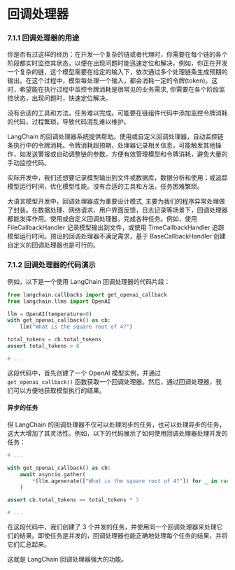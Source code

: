# 回调处理器

### 7.1.1 回调处理器的用途

你是否有过这样的经历：在开发一个复杂的链或者代理时，你需要在每个链的各个阶段都实时监控其状态，以便在出现问题时能迅速定位和解决。例如，你正在开发一个复杂的链，这个模型需要在给定的输入下，依次通过多个处理链条生成预期的输出。在这个过程中，模型每处理一个输入，都会消耗一定的令牌(token)。这时，希望能在执行过程中监控令牌消耗是很常见的业务需求, 你需要在各个阶段监控状态，出现问题时，快速定位解决。

没有合适的工具和方法，任务难以完成。可能要在链组件代码中添加监控令牌消耗的代码，过程繁琐，导致代码混乱难以维护。

LangChain 的回调处理器系统提供帮助。使用或自定义回调处理器，自动监控链条执行中的令牌消耗。令牌消耗超预期，处理器记录相关信息，可能触发其他操作，如发送警报或自动调整链的参数。方便有效管理模型和令牌消耗，避免大量的手动监控代码。

实际开发中，我们还想要记录模型输出到文件或数据库，数据分析和使用；或追踪模型运行时间，优化模型性能。没有合适的工具和方法，任务困难繁琐。

大语言模型开发中，回调处理器成为重要设计模式, 主要为我们的程序异常处理做了封装。在数据处理、网络请求、用户界面反馈，日志记录等场景下，回调处理器都能发挥作用。使用或自定义回调处理器，完成各种任务。例如，使用 FileCallbackHandler 记录模型输出到文件，或使用 TimeCallbackHandler 追踪模型运行时间。预设的回调处理器不满足需求，基于 BaseCallbackHandler 创建自定义的回调处理器也是可行的。

### 7.1.2 回调处理器的代码演示

例如，以下是一个使用 LangChain 回调处理器的代码片段：

```python
from langchain.callbacks import get_openai_callback
from langchain.llms import OpenAI

llm = OpenAI(temperature=0)
with get_openai_callback() as cb:
    llm("What is the square root of 4?")

total_tokens = cb.total_tokens
assert total_tokens > 0

# ...
```

这段代码中，首先创建了一个 OpenAI 模型实例，并通过 `get_openai_callback()` 函数获取一个回调处理器。然后，通过回调处理器，我们可以方便地获取模型执行的结果。

#### 异步的任务

但 LangChain 的回调处理器不仅可以处理同步的任务，也可以处理异步的任务，这大大增加了其灵活性。例如，以下的代码展示了如何使用回调处理器处理并发的任务：

```python
# ...

with get_openai_callback() as cb:
    await asyncio.gather(
        *[llm.agenerate(["What is the square root of 4?"]) for _ in range(3)]
    )

assert cb.total_tokens == total_tokens * 3

# ...
```

在这段代码中，我们创建了 3 个并发的任务，并使用同一个回调处理器来处理它们的结果。即使任务是并发的，回调处理器也能正确地处理每个任务的结果，并将它们汇总起来。

这就是 LangChain 回调处理器强大的功能。


